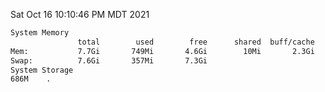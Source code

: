 Sat Oct 16 10:10:46 PM MDT 2021
```bash
System Memory
               total        used        free      shared  buff/cache   available
Mem:           7.7Gi       749Mi       4.6Gi        10Mi       2.3Gi       6.6Gi
Swap:          7.6Gi       357Mi       7.3Gi
System Storage
686M	.
```
